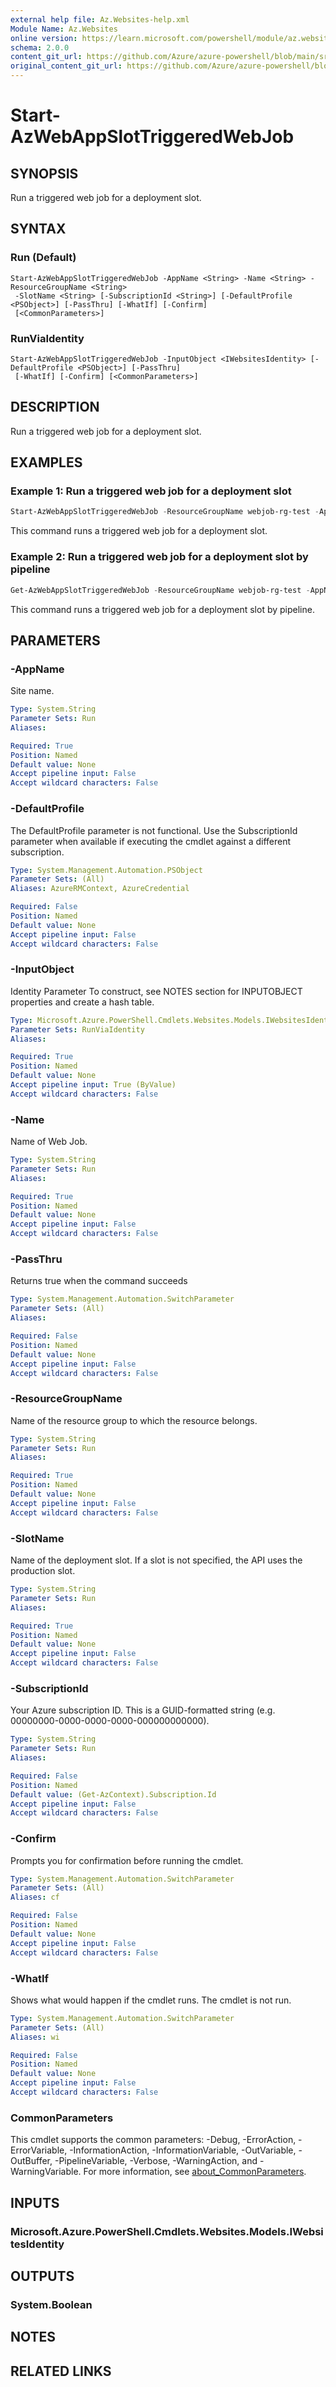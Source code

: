 ```yaml
---
external help file: Az.Websites-help.xml
Module Name: Az.Websites
online version: https://learn.microsoft.com/powershell/module/az.websites/start-azwebappslottriggeredwebjob
schema: 2.0.0
content_git_url: https://github.com/Azure/azure-powershell/blob/main/src/Websites/Websites/help/Start-AzWebAppSlotTriggeredWebJob.md
original_content_git_url: https://github.com/Azure/azure-powershell/blob/main/src/Websites/Websites/help/Start-AzWebAppSlotTriggeredWebJob.md
---
```


# Start-AzWebAppSlotTriggeredWebJob

## SYNOPSIS
Run a triggered web job for a deployment slot.

## SYNTAX

### Run (Default)
```
Start-AzWebAppSlotTriggeredWebJob -AppName <String> -Name <String> -ResourceGroupName <String>
 -SlotName <String> [-SubscriptionId <String>] [-DefaultProfile <PSObject>] [-PassThru] [-WhatIf] [-Confirm]
 [<CommonParameters>]
```

### RunViaIdentity
```
Start-AzWebAppSlotTriggeredWebJob -InputObject <IWebsitesIdentity> [-DefaultProfile <PSObject>] [-PassThru]
 [-WhatIf] [-Confirm] [<CommonParameters>]
```

## DESCRIPTION
Run a triggered web job for a deployment slot.

## EXAMPLES

### Example 1: Run a triggered web job for a deployment slot
```powershell
Start-AzWebAppSlotTriggeredWebJob -ResourceGroupName webjob-rg-test -AppName appService-test01 -SlotName slot01 -Name slottriggeredjob-03
```

This command runs a triggered web job for a deployment slot.

### Example 2: Run a triggered web job for a deployment slot by pipeline
```powershell
Get-AzWebAppSlotTriggeredWebJob -ResourceGroupName webjob-rg-test -AppName appService-test01 -SlotName slot01 -Name slottriggeredjob-03 | Start-AzWebAppSlotTriggeredWebJob
```

This command runs a triggered web job for a deployment slot by pipeline.

## PARAMETERS

### -AppName
Site name.

```yaml
Type: System.String
Parameter Sets: Run
Aliases:

Required: True
Position: Named
Default value: None
Accept pipeline input: False
Accept wildcard characters: False
```

### -DefaultProfile
The DefaultProfile parameter is not functional.
Use the SubscriptionId parameter when available if executing the cmdlet against a different subscription.

```yaml
Type: System.Management.Automation.PSObject
Parameter Sets: (All)
Aliases: AzureRMContext, AzureCredential

Required: False
Position: Named
Default value: None
Accept pipeline input: False
Accept wildcard characters: False
```

### -InputObject
Identity Parameter
To construct, see NOTES section for INPUTOBJECT properties and create a hash table.

```yaml
Type: Microsoft.Azure.PowerShell.Cmdlets.Websites.Models.IWebsitesIdentity
Parameter Sets: RunViaIdentity
Aliases:

Required: True
Position: Named
Default value: None
Accept pipeline input: True (ByValue)
Accept wildcard characters: False
```

### -Name
Name of Web Job.

```yaml
Type: System.String
Parameter Sets: Run
Aliases:

Required: True
Position: Named
Default value: None
Accept pipeline input: False
Accept wildcard characters: False
```

### -PassThru
Returns true when the command succeeds

```yaml
Type: System.Management.Automation.SwitchParameter
Parameter Sets: (All)
Aliases:

Required: False
Position: Named
Default value: None
Accept pipeline input: False
Accept wildcard characters: False
```

### -ResourceGroupName
Name of the resource group to which the resource belongs.

```yaml
Type: System.String
Parameter Sets: Run
Aliases:

Required: True
Position: Named
Default value: None
Accept pipeline input: False
Accept wildcard characters: False
```

### -SlotName
Name of the deployment slot.
If a slot is not specified, the API uses the production slot.

```yaml
Type: System.String
Parameter Sets: Run
Aliases:

Required: True
Position: Named
Default value: None
Accept pipeline input: False
Accept wildcard characters: False
```

### -SubscriptionId
Your Azure subscription ID.
This is a GUID-formatted string (e.g.
00000000-0000-0000-0000-000000000000).

```yaml
Type: System.String
Parameter Sets: Run
Aliases:

Required: False
Position: Named
Default value: (Get-AzContext).Subscription.Id
Accept pipeline input: False
Accept wildcard characters: False
```

### -Confirm
Prompts you for confirmation before running the cmdlet.

```yaml
Type: System.Management.Automation.SwitchParameter
Parameter Sets: (All)
Aliases: cf

Required: False
Position: Named
Default value: None
Accept pipeline input: False
Accept wildcard characters: False
```

### -WhatIf
Shows what would happen if the cmdlet runs.
The cmdlet is not run.

```yaml
Type: System.Management.Automation.SwitchParameter
Parameter Sets: (All)
Aliases: wi

Required: False
Position: Named
Default value: None
Accept pipeline input: False
Accept wildcard characters: False
```

### CommonParameters
This cmdlet supports the common parameters: -Debug, -ErrorAction, -ErrorVariable, -InformationAction, -InformationVariable, -OutVariable, -OutBuffer, -PipelineVariable, -Verbose, -WarningAction, and -WarningVariable. For more information, see [about_CommonParameters](http://go.microsoft.com/fwlink/?LinkID=113216).

## INPUTS

### Microsoft.Azure.PowerShell.Cmdlets.Websites.Models.IWebsitesIdentity

## OUTPUTS

### System.Boolean

## NOTES

## RELATED LINKS

